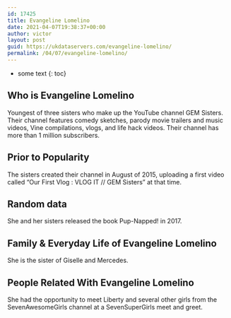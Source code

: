 ```yaml
---
id: 17425
title: Evangeline Lomelino
date: 2021-04-07T19:38:37+00:00
author: victor
layout: post
guid: https://ukdataservers.com/evangeline-lomelino/
permalink: /04/07/evangeline-lomelino/
---
```


* some text
{: toc}


## Who is Evangeline Lomelino



Youngest of three sisters who make up the YouTube channel GEM Sisters. Their channel features comedy sketches, parody movie trailers and music videos, Vine compilations, vlogs, and life hack videos. Their channel has more than 1 million subscribers.

                
                
                
## Prior to Popularity



The sisters created their channel in August of 2015, uploading a first video called &#8220;Our First Vlog : VLOG IT // GEM Sisters&#8221; at that time.

                
                
                
## Random data



She and her sisters released the book Pup-Napped! in 2017.

                
                
                
## Family & Everyday Life of Evangeline Lomelino



She is the sister of Giselle and Mercedes.

                
                
                
## People Related With Evangeline Lomelino



She had the opportunity to meet Liberty and several other girls from the SevenAwesomeGirls channel at a SevenSuperGirls meet and greet.

                
              
            
          
          
          